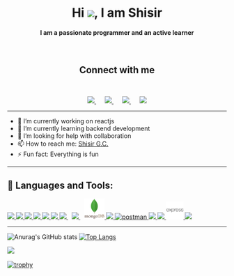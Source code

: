 <link rel="stylesheet" href="https://cdn.jsdelivr.net/gh/devicons/devicon@v2.12.0/devicon.min.css">

<h1 align='center'>Hi <img src="https://raw.githubusercontent.com/MartinHeinz/MartinHeinz/master/wave.gif" width="30px">, I am Shisir</h1>
<h4 align='center'>I am a passionate programmer and an active learner</h4>

<br>

<h2 align='center'>Connect with me</h2>

<br>

<p  align='center'>
  <a href="http://gcshisir.com.np/?i=1">
    <img src="https://raw.githubusercontent.com/paulrobertlloyd/socialmediaicons/main/website-32x32.png">
  </a>
  <a href="https://www.linkedin.com/in/shisir-g-c-851695176/" style="margin-left:20px;margin-right:20px;">
    <img src="https://raw.githubusercontent.com/paulrobertlloyd/socialmediaicons/main/linkedin-32x32.png" >
  </a>
  <a href="https://twitter.com/Shisir48897812">
    <img src="https://raw.githubusercontent.com/paulrobertlloyd/socialmediaicons/main/twitter-32x32.png"  />
  </a>
  <a href="https://www.facebook.com/shisir.gc.14/" style="margin-left:20px;">
    <img src="https://raw.githubusercontent.com/paulrobertlloyd/socialmediaicons/main/facebook-32x32.png"  />
  </a>
</p>

---

- 🔭 I’m currently working on reactjs
- 🌱 I’m currently learning backend development
- 🤔 I’m looking for help with collaboration
- 📫 How to reach me: [Shisir G.C.](http://gcshisir.com.np/)
- ⚡ Fun fact: Everything is fun


---

## 🚀 Languages and Tools:

<p align="left"> 
    <a href="https://reactjs.org/" target="_blank"> <img src="https://img.icons8.com/color/48/000000/react-native.png"/> </a>
    <a href="https://developer.mozilla.org/en-US/docs/Web/JavaScript" target="_blank"> <img src="https://img.icons8.com/color/48/000000/javascript.png"/> </a> 
    <a href="https://www.w3.org/html/" target="_blank"> <img src="https://img.icons8.com/color/48/000000/html-5.png"/> </a> 
    <a href="https://www.w3schools.com/css/" target="_blank"> <img src="https://img.icons8.com/color/48/000000/css3.png"/> </a> 
    <a href="https://getbootstrap.com" target="_blank"> <img src="https://img.icons8.com/color/48/000000/bootstrap.png"/> </a> 
    <a href="https://www.python.org" target="_blank"> <img src="https://img.icons8.com/color/48/000000/python.png"/> </a> 
    <a style="padding-right:8px;" href="https://nodejs.org" target="_blank"> <img src="https://img.icons8.com/color/48/000000/nodejs.png"/> </a> 
    <a style="padding-right:8px;" href="https://www.mysql.com/" target="_blank"> <img src="https://img.icons8.com/fluent/50/000000/mysql-logo.png"/> </a>
    <a href="https://www.mongodb.com/" target="_blank"> <img src="https://raw.githubusercontent.com/devicons/devicon/master/icons/mongodb/mongodb-original-wordmark.svg" alt="mongodb" width="48" height="48"/> </a> 
    <a href="https://firebase.google.com/" target="_blank"> <img src="https://img.icons8.com/color/48/000000/firebase.png"/> </a> 
    <a href="https://postman.com" target="_blank"> <img src="https://www.vectorlogo.zone/logos/getpostman/getpostman-icon.svg" alt="postman" width="45" height="45"/> </a>   
    <a href="https://git-scm.com/" target="_blank"> <img src="https://img.icons8.com/color/48/000000/git.png"/> </a> 
    <a href="https://redux.js.org" target="_blank"> <img src="https://img.icons8.com/color/48/000000/redux.png"/> </a>
    <a href="https://expressjs.com" target="_blank"> <img src="https://raw.githubusercontent.com/devicons/devicon/master/icons/express/express-original-wordmark.svg" alt="express" width="40" height="40"/> </a>
   <a href="https://www.java.com" target="_blank"> <img src="https://img.icons8.com/color/48/000000/java-coffee-cup-logo.png"/> </a>
 </a>
</p>

---

![Anurag's GitHub stats](https://github-readme-stats.vercel.app/api?username=gc-shisir&show_icons=true&theme=tokyonight)
[![Top Langs](https://github-readme-stats.vercel.app/api/top-langs/?username=anuraghazra&layout=compact&theme=tokyonight)](https://github.com/anuraghazra/github-readme-stats)

![](https://github-profile-summary-cards.vercel.app/api/cards/profile-details?username=gc-shisir&theme=monokai)

[![trophy](https://github-profile-trophy.vercel.app/?username=gc-shisir&theme=onedark&row=1)](https://github.com/ryo-ma/github-profile-trophy)




<!-- - 🔭 I’m currently working on reactjs
- 🌱 I’m currently learning backend development
- 👯 I’m looking to collaborate on anything
- 🤔 I’m looking for help with collaboration
- 💬 Ask me about anything
- 📫 How to reach me: [Shisir G.C.](http://gcshisir.com.np/)
- 😄 Pronouns: I,me
- ⚡ Fun fact: Everything is fun
 -->
 
<!-- For programming language logos: https://github.com/abranhe/programming-languages-logos  -->
<!-- For github profile demos: https://github.com/abhisheknaiidu/awesome-github-profile-readme -->
<!-- For github stats: https://github.com/anuraghazra/github-readme-stats#customization -->

